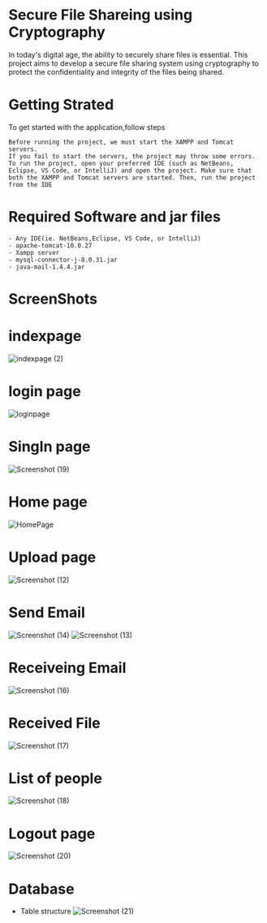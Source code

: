 # Secure File Shareing using Cryptography
In today's digital age, the ability to securely share files is essential. 
This project aims to develop a secure file sharing system using cryptography to protect the confidentiality and integrity of the files being shared. 


# Getting Strated
  To get started with the application,follow steps
  
    Before running the project, we must start the XAMPP and Tomcat servers. 
    If you fail to start the servers, the project may throw some errors.
    To run the project, open your preferred IDE (such as NetBeans, Eclipse, VS Code, or IntelliJ) and open the project. Make sure that both the XAMPP and Tomcat servers are started. Then, run the project from the IDE
    
# Required Software and jar files
    - Any IDE(ie. NetBeans,Eclipse, VS Code, or IntelliJ)
    - apache-tomcat-10.0.27     
    - Xampp server    
    - mysql-connector-j-8.0.31.jar
    - java-mail-1.4.4.jar
# ScreenShots

 # indexpage
![indexpage (2)](https://user-images.githubusercontent.com/131866162/235290687-82443933-adef-42a4-8ca0-3a48f3598bcb.png)
# login page
![loginpage](https://user-images.githubusercontent.com/131866162/235291240-49d45dbc-5667-4256-8998-bd84fa99660b.png)
# SingIn page
![Screenshot (19)](https://user-images.githubusercontent.com/131866162/235292498-c41440df-0003-458d-904b-57c1392adce3.png)
# Home page
![HomePage](https://user-images.githubusercontent.com/131866162/235291317-ad99141a-fb3e-4eea-ad4b-a5659e1cb843.png)
# Upload page
![Screenshot (12)](https://user-images.githubusercontent.com/131866162/235291989-c11bce1c-68e4-49ef-8c16-9b64b05993f9.png)
# Send Email
![Screenshot (14)](https://user-images.githubusercontent.com/131866162/235292165-98284f0f-d291-4184-8be7-f29780e6b41e.png)
![Screenshot (13)](https://user-images.githubusercontent.com/131866162/235292189-97381c91-e92a-401c-92ef-2a60383efe51.png)
# Receiveing Email
![Screenshot (16)](https://user-images.githubusercontent.com/131866162/235292365-aaa421a3-0bc5-4abe-b59d-7cde4445b3ac.png)
# Received File
![Screenshot (17)](https://user-images.githubusercontent.com/131866162/235292403-cd545fd8-051c-463b-ac10-e25448f248a9.png)
# List of people
![Screenshot (18)](https://user-images.githubusercontent.com/131866162/235292452-31fb3433-e06d-4c98-8124-320500706d15.png)
# Logout page
![Screenshot (20)](https://user-images.githubusercontent.com/131866162/235292526-0233334d-d586-4b6a-8631-c2465723e40a.png)
 
 # Database
 - Table structure
 ![Screenshot (21)](https://user-images.githubusercontent.com/131866162/235295289-bc65ce19-d855-476b-935d-88333830a58f.png)

 







